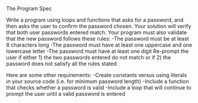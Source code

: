 The Program Spec

Write a program using loops and functions that asks for a password, and then asks the user to confirm the password chosen.  Your solution will verify that both user passwords entered match.  Your program must also validate that the new password follows these rules:
-The password must be at least 8 characters long
-The password must have at least one uppercase and one lowercase letter
-The password must have at least one digit
Re-prompt the user if either 1) the two passwords entered do not match or if  2) the password does not satisfy all the rules stated 

Here are some other requirements:
-Create constants versus using literals in your source code (i.e. for minimum password length)
-Include a function that checks whether a password is valid
-Include a loop that will continue to prompt the user until a valid password is entered

